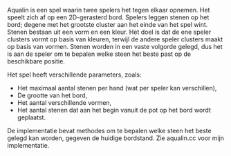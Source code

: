 Aqualin is een spel waarin twee spelers het tegen elkaar opnemen. Het speelt zich af op een 2D-gerasterd bord. Spelers leggen stenen op het bord; degene met het grootste cluster aan het einde van het spel wint. Stenen bestaan uit een vorm en een kleur. Het doel is dat de ene speler clusters vormt op basis van kleuren, terwijl de andere speler clusters maakt op basis van vormen.
Stenen worden in een vaste volgorde gelegd, dus het is aan de speler om te bepalen welke steen het beste past op de beschikbare positie.

Het spel heeft verschillende parameters, zoals:
- Het maximaal aantal stenen per hand (wat per speler kan verschillen),
- De grootte van het bord,
- Het aantal verschillende vormen,
- Het aantal stenen dat aan het begin vanuit de pot op het bord wordt geplaatst.

De implementatie bevat methodes om te bepalen welke steen het beste gelegd kan worden, gegeven de huidige bordstand. Zie aqualin.cc voor mijn implementatie.
